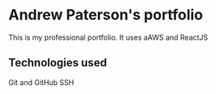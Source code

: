 # Andrew Paterson's portfolio

This is my professional portfolio. It uses aAWS and ReactJS

## Technologies used

Git and GitHub
SSH
